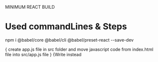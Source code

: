 MINIMUM REACT BUILD

Used commandLines & Steps
==========================
npm i @babel/core @babel/cli @babel/preset-react --save-dev

{ create app.js file in src folder and move javascript code from index.html file into src/app.js file }
{Write instead <script src="js/app.js"><script/>}
{ create .babelrc file and write this code => { "presets": ["@babel/preset-react"] } } => When babel works use the React Preset 

npx babel src -d js




[ --save-dev ] => is a npm command line option to insert the installing packages into devDependencies Section of Package Json.

Babel
=======
@babel/core => Main babel
@babel/cli => Babel command line
@babel/preset-react => A preset that can exchange React and Jsx code to normal Javascript code


Web socket
